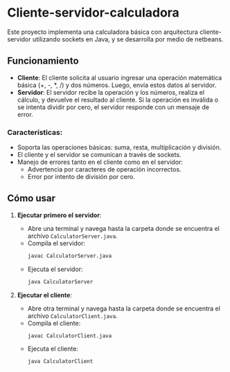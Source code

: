 # Cliente-servidor-calculadora

Este proyecto implementa una calculadora básica con arquitectura cliente-servidor utilizando sockets en Java, y se desarrolla por medio de netbeans.

## Funcionamiento

- **Cliente**: El cliente solicita al usuario ingresar una operación matemática básica (+, -, *, /) y dos números. Luego, envía estos datos al servidor.
- **Servidor**: El servidor recibe la operación y los números, realiza el cálculo, y devuelve el resultado al cliente. Si la operación es inválida o se intenta dividir por cero, el servidor responde con un mensaje de error.

### Características:

- Soporta las operaciones básicas: suma, resta, multiplicación y división.
- El cliente y el servidor se comunican a través de sockets.
- Manejo de errores tanto en el cliente como en el servidor:
  - Advertencia por caracteres de operación incorrectos.
  - Error por intento de división por cero.

## Cómo usar

1. **Ejecutar primero el servidor**:
   - Abre una terminal y navega hasta la carpeta donde se encuentra el archivo `CalculatorServer.java`.
   - Compila el servidor:
     ```bash
     javac CalculatorServer.java
     ```
   - Ejecuta el servidor:
     ```bash
     java CalculatorServer
     ```

2. **Ejecutar el cliente**:
   - Abre otra terminal y navega hasta la carpeta donde se encuentra el archivo `CalculatorClient.java`.
   - Compila el cliente:
     ```bash
     javac CalculatorClient.java
     ```
   - Ejecuta el cliente:
     ```bash
     java CalculatorClient
     ```


